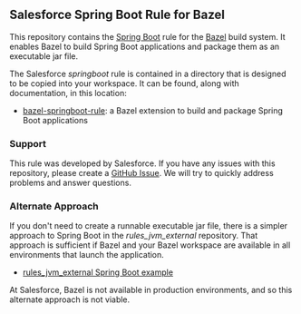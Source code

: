 ## Salesforce Spring Boot Rule for Bazel

This repository contains the [Spring Boot](https://spring.io/guides/gs/spring-boot/) rule for the [Bazel](https://bazel.build/) build system.
It enables Bazel to build Spring Boot applications and package them as an executable jar file.

The Salesforce *springboot* rule is contained in a directory that is designed to be copied into your workspace.
It can be found, along with documentation, in this location:
- [bazel-springboot-rule](tools/springboot): a Bazel extension to build and package Spring Boot applications

### Support

This rule was developed by Salesforce.
If you have any issues with this repository, please create a [GitHub Issue](https://github.com/salesforce/bazel-springboot-rule/issues).
We will try to quickly address problems and answer questions.

### Alternate Approach

If you don't need to create a runnable executable jar file, there is a simpler approach to Spring Boot in the *rules_jvm_external* repository.
That approach is sufficient if Bazel and your Bazel workspace are available in all environments that launch the application.
- [rules_jvm_external Spring Boot example](https://github.com/plaird/rules_jvm_external/tree/master/examples/spring_boot)

At Salesforce, Bazel is not available in production environments, and so this alternate approach is not viable.

